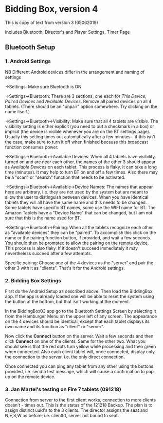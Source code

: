 # Bidding Box, version 4

This is copy of text from version 3 (05062019)

Includes Bluetooth, Director's and Player Settings, Timer Page

## Bluetooth Setup

### 1. Android Settings
NB Different Android devices differ in the arrangement and naming of settings

->Settings: Make sure Bluetooth is ON

->Settings->Bluetooth: There are 3 sections, one each for *This Device*, *Paired Devices* and *Available Devices*.
Remove all paired devices on all 4 tablets. (There should be an "unpair" option somewhere. Try clicking on the name itself.)
 
->Settings->Bluetooth->Visibility: Make sure that all 4 tablets are *visible*. The visibility setting is either explicit (you need to put a checkmark in a box) or implicit (the device is visible whenever you are on the BT settings page). Usually this setting times out automatically after a few minutes - if this isn't the case, make sure to turn it off when finished because this broadcast function consumes power. 

->Settings->Bluetooth->Available Devices: When all 4 tablets have visibility turned on and are near each other, the names of the other 3 should appear as *Available Devices* on each tablet. This process is flaky. It can take a long time (minutes). It may help to turn BT on and off a few times. Also there may be a "scan" or "search" function that needs to be activated. 

->Settings->Bluetooth->Available->Device Names: The names that appear here are arbitrary, i.e. they are not used by the system but are meant to allow the user to distinguish between devices. When you have identical tablets they will all have the same name and this needs to be changed. Some tablets have specific BT names, some use the WIFI name for BT. The Amazon Tablets have a "Device Name" that can be changed, but I am not sure that this
is the name used for BT. 

->Settings->Bluetooth->Pairing: When all the tablets recognize each other as "available devices" they can be "paired". To accomplish this click on the name or the pairing function button, if provided, and wait a few seconds. You should then be prompted to allow the pairing on the remote device. This process is also flaky. If it doesn't succeed immediately it may nevertheless succeed after a few attempts.

Specific pairing: Choose one of the 4 devices as the "server" and pair the other 3 with it as "clients". That's it for the Android settings.

### 2. Bidding Box Settings
First do the Android Setup as described above. Then load the BiddingBox app. If the app
is already loaded one will be able to reset the system using the button at the bottom, but that isn't working at the moment.

In the BiddingBox03 app go to the Bluetooth Settings Screen by selecting it from the Hamburger Menu on the upper left of any screen. The appearance on the 4 devices should be identical, except that each tablet displays its own name and its function as "client" or "server". 

Now click the **Connect** button on the server. Wait a few seconds and then click **Connect** on one of the clients. Same for the other two. What you should see is that the red dots turn yellow while processing and then green when connected. Also each client tablet will, once connected, display only the connection to the server, i.e. the only direct connection.

Once connected you can ping any tablet from any other using the buttons provided, i.e. send a test message, which will cause a confirmation to pop up on the remote device. 

### 3. Jan Martel's testing on Fire 7 tablets (091218)
Connection from server to the first client works, connection to more clients doesn't - times out.
This is the status of the 121218 Backup. The plan is to assign distinct uuid's to the 3 clients. 
The director assigns the seat and N,E,S,W as before; i.e. clientId, server not bound to seat.   

